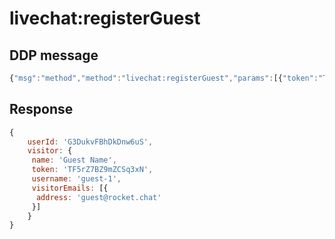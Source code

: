 # livechat:registerGuest

## DDP message

```javascript
{"msg":"method","method":"livechat:registerGuest","params":[{"token":"TF5rZ7BZ9mZCSq3xN","name":"Guest Name","email":"guest@rocket.chat","department":"3jMKjTQJxCDxwxxtx"}],"id":"5"}
```

## Response

```javascript
{
    userId: 'G3DukvFBhDkDnw6uS',
    visitor: {
     name: 'Guest Name',
     token: 'TF5rZ7BZ9mZCSq3xN',
     username: 'guest-1',
     visitorEmails: [{
      address: 'guest@rocket.chat'
     }]
    }
}
```
